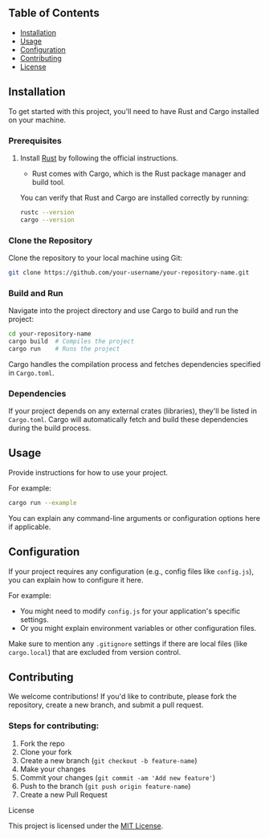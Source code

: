 

## Table of Contents

- [Installation](#installation)
- [Usage](#usage)
- [Configuration](#configuration)
- [Contributing](#contributing)
- [License](#license)

## Installation

To get started with this project, you'll need to have Rust and Cargo installed on your machine.

### Prerequisites

1. Install [Rust](https://www.rust-lang.org/tools/install) by following the official instructions.
   - Rust comes with Cargo, which is the Rust package manager and build tool.
   
   You can verify that Rust and Cargo are installed correctly by running:
   ```bash
   rustc --version
   cargo --version
   ```

### Clone the Repository

Clone the repository to your local machine using Git:

```bash
git clone https://github.com/your-username/your-repository-name.git
```

### Build and Run

Navigate into the project directory and use Cargo to build and run the project:

```bash
cd your-repository-name
cargo build  # Compiles the project
cargo run    # Runs the project
```

Cargo handles the compilation process and fetches dependencies specified in `Cargo.toml`.

### Dependencies

If your project depends on any external crates (libraries), they'll be listed in `Cargo.toml`. Cargo will automatically fetch and build these dependencies during the build process.

## Usage

Provide instructions for how to use your project.

For example:

```bash
cargo run --example
```

You can explain any command-line arguments or configuration options here if applicable.

## Configuration

If your project requires any configuration (e.g., config files like `config.js`), you can explain how to configure it here.

For example:

- You might need to modify `config.js` for your application's specific settings.
- Or you might explain environment variables or other configuration files.

Make sure to mention any `.gitignore` settings if there are local files (like `cargo.local`) that are excluded from version control.

## Contributing

We welcome contributions! If you'd like to contribute, please fork the repository, create a new branch, and submit a pull request.

### Steps for contributing:

1. Fork the repo
2. Clone your fork
3. Create a new branch (`git checkout -b feature-name`)
4. Make your changes
5. Commit your changes (`git commit -am 'Add new feature'`)
6. Push to the branch (`git push origin feature-name`)
7. Create a new Pull Request

 License

This project is licensed under the [MIT License](LICENSE).

